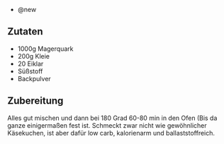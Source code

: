 - @new

## Zutaten
- 1000g Magerquark
- 200g Kleie
- 20 Eiklar
- Süßstoff
- Backpulver

## Zubereitung
Alles gut mischen und dann bei 180 Grad 60-80 min in den Ofen (Bis da ganze einigermaßen fest ist.
Schmeckt zwar nicht wie gewöhnlicher Käsekuchen, ist aber dafür low carb, kalorienarm und ballaststoffreich.
